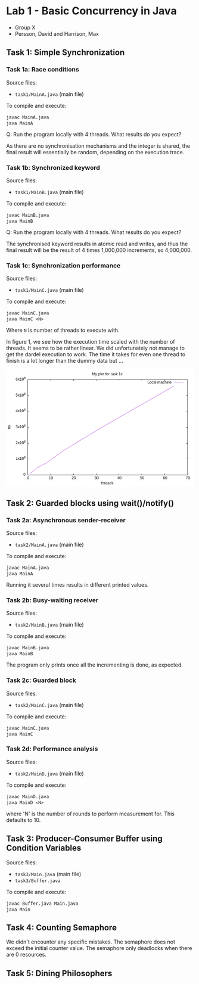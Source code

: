 # Lab 1 - Basic Concurrency in Java

- Group X
- Persson, David and Harrison, Max

## Task 1: Simple Synchronization

### Task 1a: Race conditions

Source files:

- `task1/MainA.java` (main file)

To compile and execute:
```
javac MainA.java
java MainA
```

Q: Run the program locally with 4 threads. What results do you expect?

As there are no synchronisation mechanisms and the integer is shared, the final result will essentially be random, depending on the execution trace.

### Task 1b: Synchronized keyword
Source files:

- `task1/MainB.java` (main file)

To compile and execute:
```
javac MainB.java
java MainB
```

Q: Run the program locally with 4 threads. What results do you expect?

The synchronised keyword results in atomic read and writes, and thus the final result will be the result of 4 times 1,000,000 increments, so 4,000,000.

### Task 1c: Synchronization performance

Source files:

- `task1/MainC.java` (main file)

To compile and execute:
```
javac MainC.java
java MainC <N>
```
Where `N` is number of threads to execute with.

In figure 1, we see how the execution time scaled with the number of threads. It seems to be rather linear. We did unfortunately not manage to get the dardel execution to work. The time it takes for even one thread to finish is a lot longer than the dummy data but 
...

![My plot for task 1c](data/task1c.png)

## Task 2: Guarded blocks using wait()/notify()

### Task 2a: Asynchronous sender-receiver

Source files:

- `task2/MainA.java` (main file)

To compile and execute:
```
javac MainA.java
java MainA
```
Running it several times results in different printed values.

### Task 2b: Busy-waiting receiver

Source files:

- `task2/MainB.java` (main file)

To compile and execute:
```
javac MainB.java
java MainB
```
The program only prints once all the incrementing is done, as expected.

### Task 2c: Guarded block

Source files:

- `task2/MainC.java` (main file)

To compile and execute:
```
javac MainC.java
java MainC
```

### Task 2d: Performance analysis

Source files:

- `task2/MainD.java` (main file)

To compile and execute:
```
javac MainD.java
java MainD <N>
```
where 'N' is the number of rounds to perform measurement for. This defaults to 10.

## Task 3: Producer-Consumer Buffer using Condition Variables

Source files:

- `task3/Main.java` (main file)
- `task3/Buffer.java`

To compile and execute:
```
javac Buffer.java Main.java
java Main
```

## Task 4: Counting Semaphore
We didn't encounter any specific mistakes. The semaphore does not exceed the initial counter value. The semaphore only deadlocks when there are 0 resources.

## Task 5: Dining Philosophers
